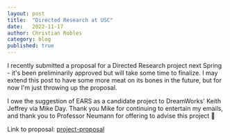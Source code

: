 ```yaml
---
layout: post
title:  "Directed Research at USC"
date:   2022-11-17
author: Christian Robles
category: blog
published: true
---
```


I recently submitted a proposal for a Directed Research project next Spring - it's been preliminarily approved but will take some time to finalize. I may extend this post to have some more meat on its bones in the future, but for now I'm just throwing up the proposal.

I owe the suggestion of EARS as a candidate project to DreamWorks' Keith Jeffrey via Mike Day. Thank you Mike for continuing to entertain my emails, and thank you to Professor Neumann for offering to advise this project 🥲

Link to proposal: [project-proposal](https://blog.roblesch.page/assets/roblesch_project_proposal.pdf)

